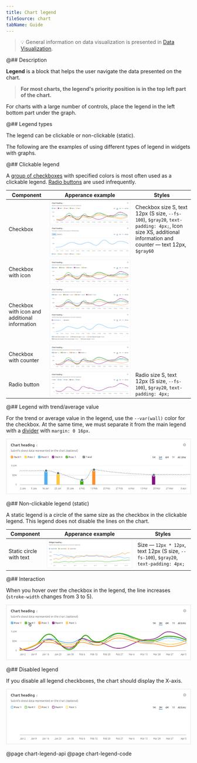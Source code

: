 ```yaml
---
title: Chart legend
fileSource: chart
tabName: Guide
---
```


> 💡 General information on data visualization is presented in [Data Visualization](/data-display/data-visualization/).

@## Description

**Legend** is a block that helps the user navigate the data presented on the chart.

> **For most charts, the legend's priority position is in the top left part of the chart.**

For charts with a large number of controls, place the legend in the left bottom part under the graph.

@## Legend types

The legend can be clickable or non-clickable (static).

The following are the examples of using different types of legend in widgets with graphs.

@## Clickable legend

A [group of checkboxes](/components/checkbox/) with specified colors is most often used as a clickable legend. [Radio buttons](/components/radio/) are used infrequently.

| Component                                     | Apperance example                                                                                      | Styles                                                                                                                                                    |
| --------------------------------------------- | ------------------------------------------------------------------------------------------------------ | --------------------------------------------------------------------------------------------------------------------------------------------------------- |
| Checkbox                                      | ![checkbox legend](static/checkbox.png) ![checkbox bottom legend](static/legend-bottom.png)            | Checkbox size S, text 12px (S size, `--fs-100`), `$gray20`, `text-padding: 4px;`, Icon size XS, additional information and counter — text 12px, `$gray60` |
| Checkbox with icon                            | ![checkbox legend](static/checkbox-icon.png)                                                           |                                                                                                                                                           |
| Checkbox with icon and additional information | ![checkbox legend](static/checkbox-icon-info.png) ![checkbox legend](static/checkbox-trash-bottom.png) |                                                                                                                                                           |
| Checkbox with counter                         | ![checkbox legend](static/checkbox-counter.png)                                                        |                                                                                                                                                           |
| Radio button                                  | ![radio legend](static/radio.png)                                                                      | Radio size S, text 12px (S size, `--fs-100`), `$gray20`, `text-padding: 4px;`                                                                             |

@## Legend with trend/average value

For the trend or average value in the legend, use the `--var(wall)` color for the checkbox. At the same time, we must separate it from the main legend with a [divider](/components/divider/) with `margin: 0 16px`.

![checkbox total legend](static/trend.png)

@## Non-clickable legend (static)

A static legend is a circle of the same size as the checkbox in the clickable legend. This legend does not disable the lines on the chart.

| Component               | Apperance example                        | Styles                                                                                |
| ----------------------- | ---------------------------------------- | ------------------------------------------------------------------------------------- |
| Static circle with text | ![line legend](static/static-legend.png) | Size — `12px * 12px`, text 12px (S size, `--fs-100`), `$gray20`, `text-padding: 4px;` |

@## Interaction

When you hover over the checkbox in the legend, the line increases (`stroke-width` changes from 3 to 5).

![legend hover](static/legend-hover.png)

@## Disabled legend

If you disable all legend checkboxes, the chart should display the X-axis.

![turn off legend](static/legend-turn-off.png)

@page chart-legend-api
@page chart-legend-code
